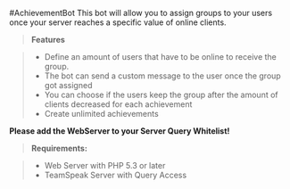 #AchievementBot
This bot will allow you to assign groups to your users once your server reaches a specific value of online clients.

> **Features**

> - Define an amount of users that have to be online to receive the group.
> - The bot can send a custom message to the user once the group got assigned
> - You can choose if the users keep the group after the amount of clients decreased for each achievement
> - Create unlimited achievements

**Please add the WebServer to your Server Query Whitelist!**

> **Requirements:**

> - Web Server with PHP 5.3 or later
> - TeamSpeak Server with Query Access

